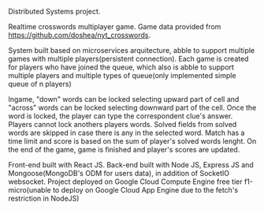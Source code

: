 Distributed Systems project.

Realtime crosswords multiplayer game.
Game data provided from https://github.com/doshea/nyt_crosswords.

System built based on microservices arquitecture, abble to support multiple games with multiple players(persistent connection).
Each game is created for players who have joined the queue, which also is abble to support multiple players and multiple types of queue(only implemented simple queue of n players)

Ingame, "down" words can be locked selecting upward part of cell and "across" words can be locked selecting downward part of the cell.
Once the word is locked, the player can type the correspondent clue's answer.
Players cannot lock anothers players words.
Solved fields from solved words are skipped in case there is any in the selected word.
Match has a time limit and score is based on the sum of player's solved words lenght.
On the end of the game, game is finished and player's scores are updated.

Front-end built with React JS.
Back-end built with Node JS, Express JS and Mongoose(MongoDB's ODM for users data), in addition of SocketIO websocket.
Project deployed on Google Cloud Compute Engine free tier f1-micro(unable to deploy on Google Cloud App Engine due to the fetch's restriction in NodeJS)
